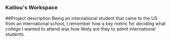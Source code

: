### Kalilou's Workspace
##Project description 
Being an international student that came to the US from an international school, I remember how a key metric for deciding what college I wanted to attend was how likely are they to admit international students.
